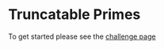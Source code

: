 # Truncatable Primes

To get started please see the [challenge page](https://projecteuler.net/problem=37)

